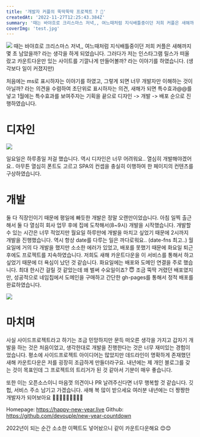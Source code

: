 ```yaml
---
title: '개발자 커플의 뚝딱뚝딱 프로젝트 ? 🧐'
createdAt: '2022-11-27T12:25:43.384Z'
summary: '때는 바야흐로 크리스마스 저녁,, 여느때처럼 지식배틀중이던 저희 커플은 새해까지 몇 초 남았을까? 라는 생각을 하게 되었습니다.'
coverImg: 'test.jpg'
---
```



![](https://media.giphy.com/media/A8OSeenhtpey43CcMG/giphy-downsized-large.gif)
때는 바야흐로 크리스마스 저녁,, 여느때처럼 지식배틀중이던 저희 커플은 새해까지 몇 초 남았을까? 라는 생각을 하게 되었습니다. 그러다가 저는 인스타그램 릴스가 떠올랐고 카운트다운만 있는 사이트를 기깔나게 만들어볼까? 라는 이야기를 하였습니다. (생각보다 일이 커졌지만)

처음에는 ms로 표시하자는 이야기를 하였고, 그렇게 되면 너무 개발자만 이해하는 것이 아닐까? 라는 의견을 수렴하여 초단위로 표시하자는 의견, 새해가 되면 특수효과@@를 넣고 1월에는 특수효과를 보여주자는 기획을 끝으로 디자인 -> 개발 -> 배포 순으로 진행하였습니다.

# 디자인
![](https://images.velog.io/images/lucid/post/a8150d8f-ee49-4ebf-958f-585e71059c4e/image.png)

일요일은 하루종일 저걸 했습니다. 역시 디자인은 너무 어려워요.. 열심히 개발해야겠어요..
아무튼 열심히 폰트도 고르고 SPA의 컨셉을 충실히 이행하여 한 페이지의 컨텐츠를 구상하였습니다.

# 개발
둘 다 직장인이기 때문에 평일에 빠듯한 개발은 정말 오랜만이었습니다. 아침 일찍 출근해서 둘 다 열심히 회사 업무 후에 집에 도착해서(8~9시) 개발을 시작했습니다. 개발할 수 있는 시간은 너무 적었지만 월요일 하루만에 개발을 마치고 싶었기 때문에 2시까지 개발을 진행했습니다. 역시 항상 date를 다루는 일은 까다로워요.. (date-fns 최고..)
월요일에 거의 다 개발을 했지만 소소한 에러가 있었고, 배포를 못했기 때문에 화요일 퇴근 후에도 프로젝트를 지속하였습니다. 저희도 새해 카운트다운을 이 서비스를 통해서 하고 싶었기 때문에 더 욕심이 났던 것 같습니다.
화요일에는 배포와 도메인 연결을 주로 했습니다. 최대 한시간 걸릴 것 같았는데 왜 벌써 수요일이죠? 😇
조금 뚝딱 거렸던 배포였지만, 성공적으로 네임칩에서 도메인을 구매하고 간단한 gh-pages를 통해서 정적 배포를 완료하였습니다.

![](https://images.velog.io/images/lucid/post/a1eecf2d-4216-429c-bfba-fb06d95d786b/image.png)

# 마치며
사실 사이드프로젝트라고 하기는 조금 민망하지만 문득 떠오른 생각을 가지고 갑자기 개발을 하는 것은 처음이었고, 생각한대로 개발을 진행한다는 것은 너무 재미있는 경험이었습니다. 평소에 사이드프로젝트 아이디어는 많았지만 데드라인이 명확하게 존재했던 새해 카운트다운은 저를 굉장히 조급하게 만들더라구요. 내년에는 제 개인 블로그를 갖는 것이 목표인데 그 프로젝트의 트리거가 된 것 같아서 기분이 매우 좋습니다.

또한 이는 오픈소스이니 마음껏 의견이나 PR 날려주신다면 너무 행복할 것 같습니다.
깃헙, 서비스 주소 남기고 가겠습니다.
새해 복 많이 받으세요 여러분 내년에는 더 짱짱한 개발자가 되어보아요 🚀🚀🚀🚀🎉🎉🎉🎉🎉

Homepage: https://happy-new-year.live
Github: https://github.com/devouple/new-year-countdown

2022년이 되는 순간 소소한 이펙트도 넣어놨으니 같이 카운트다운해요 😊😊
